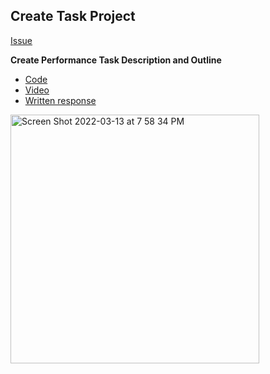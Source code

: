 ## Create Task Project

[Issue](https://github.com/sanvi1855544/p3-avatar/issues/42)

**Create Performance Task Description and Outline**

- [Code](https://github.com/yolandayangg/n224p4-beans/commit/d4c21ea3e9ef648b82f9b432d492bfaf0d00813f)
- [Video](https://user-images.githubusercontent.com/89219568/156051809-4f460a56-a78b-4850-8d39-86dcfd7fc386.mp4)
- [Written response](https://github.com/yolandayangg/n224p4-beans/wiki/Shruti-Create-Task-Write-up)
<img width="398" alt="Screen Shot 2022-03-13 at 7 58 34 PM" src="https://user-images.githubusercontent.com/89219587/158097434-3e93c98e-e16e-4576-989b-29714612d14a.png">
